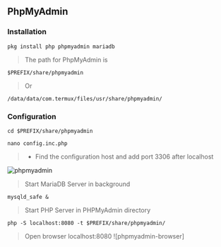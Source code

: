 ## PhpMyAdmin
### Installation
```
pkg install php phpmyadmin mariadb
```
> The path for PhpMyAdmin is
```
$PREFIX/share/phpmyadmin
```
> Or
```
/data/data/com.termux/files/usr/share/phpmyadmin/
```
### Configuration
```
cd $PREFIX/share/phpmyadmin
```
```
nano config.inc.php
```
>* Find the configuration host and add port 3306 after localhost

![phpmyadmin](http://ipfs.io/ipfs/QmVUgqHgQHAitXgkPuXoknDfLhU1GK4aKFgz6uKDNJipkt)

> Start MariaDB Server in background
 ```
mysqld_safe &
```
> Start PHP Server in PHPMyAdmin directory
```
php -S localhost:8080 -t $PREFIX/share/phpmyadmin/
```
> Open browser localhost:8080
![phpmyadmin-browser]

